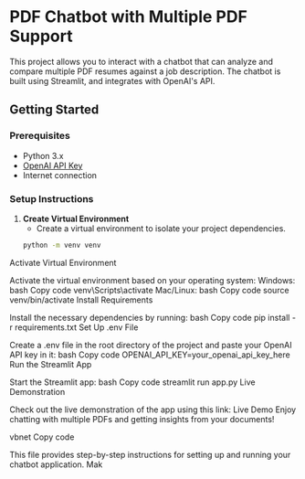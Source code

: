 # PDF Chatbot with Multiple PDF Support

This project allows you to interact with a chatbot that can analyze and compare multiple PDF resumes against a job description. The chatbot is built using Streamlit, and integrates with OpenAI's API.

## Getting Started

### Prerequisites
- Python 3.x
- [OpenAI API Key](https://beta.openai.com/signup/)
- Internet connection

### Setup Instructions

1. **Create Virtual Environment**
   - Create a virtual environment to isolate your project dependencies.
   ```bash
   python -m venv venv
Activate Virtual Environment

Activate the virtual environment based on your operating system:
Windows:
bash
Copy code
venv\Scripts\activate
Mac/Linux:
bash
Copy code
source venv/bin/activate
Install Requirements

Install the necessary dependencies by running:
bash
Copy code
pip install -r requirements.txt
Set Up .env File

Create a .env file in the root directory of the project and paste your OpenAI API key in it:
bash
Copy code
OPENAI_API_KEY=your_openai_api_key_here
Run the Streamlit App

Start the Streamlit app:
bash
Copy code
streamlit run app.py
Live Demonstration

Check out the live demonstration of the app using this link: Live Demo
Enjoy chatting with multiple PDFs and getting insights from your documents!

vbnet
Copy code

This file provides step-by-step instructions for setting up and running your chatbot application. Mak

